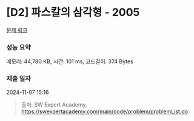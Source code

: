 # [D2] 파스칼의 삼각형 - 2005 

[문제 링크](https://swexpertacademy.com/main/code/problem/problemDetail.do?contestProbId=AV5P0-h6Ak4DFAUq) 

### 성능 요약

메모리: 44,780 KB, 시간: 101 ms, 코드길이: 374 Bytes

### 제출 일자

2024-11-07 15:16



> 출처: SW Expert Academy, https://swexpertacademy.com/main/code/problem/problemList.do